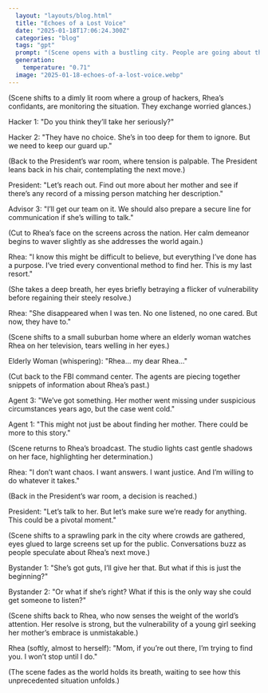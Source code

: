 ```yaml
---
  layout: "layouts/blog.html"
  title: "Echoes of a Lost Voice"
  date: "2025-01-18T17:06:24.300Z"
  categories: "blog"
  tags: "gpt"
  prompt: "(Scene opens with a bustling city. People are going about their day, oblivious to what’s about to unfold. The camera pans to giant screens on skyscrapers and TVs in shop windows, all suddenly flickering and switching to a single image: a teenage girl sitting calmly in a studio.)\r\nRhea (calmly, looking directly into the camera):\r\n“My name is Rhea, and I have taken control of this broadcast to send a message.”\r\n(She pauses, her gaze steady and voice unwavering.)\r\nRhea:\r\n“I need to speak with the President of the United States. Alongside him, I request the presence of impartial judges to mediate our conversation. This is not a threat. No one needs to be hurt. But until my request is fulfilled, this channel, and many others, will remain under my control.”\r\n(Cut to various reactions: office workers staring at their screens in shock, a family frozen mid-breakfast, and social media exploding with hashtags like #WhoIsRhea and #TVTakeover.)\r\nNews Anchor (on a rival station, clearly flustered):\r\n“Ladies and gentlemen, we are experiencing what appears to be an unprecedented cyberattack. A young woman—her identity unknown—has hijacked multiple networks nationwide.”\r\n(In the FBI command center, agents scramble.)\r\nAgent 1:\r\n“How is she doing this? We’ve tried every override protocol, and nothing’s working.”\r\nAgent 2:\r\n“She’s not just in the system; she is the system right now. This is miles ahead of anything we’ve seen.”\r\n(Back to Rhea’s broadcast. She repeats her words with deliberate calm.)\r\nRhea:\r\n“I need to find my mother.”\r\n(Cut to the President’s war room. Advisors debate furiously.)\r\nAdvisor 1:\r\n“She’s just a kid. This has to be a prank.”\r\nAdvisor 2:\r\n“A prank doesn’t hijack national broadcasts. We can’t risk ignoring her.”\r\nPresident (after a long pause):\r\n“What does she really want? And how far is she willing to go to get it?”\r\n(Meanwhile, the city is paralyzed. In the streets, people gather around screens, their faces a mix of fear, confusion, and curiosity. Back in the studio, Rhea sits silently, her expression unreadable. She waits, knowing that the entire nation is now her audience.)"
  generation: 
    temperature: "0.71"
  image: "2025-01-18-echoes-of-a-lost-voice.webp"
---
```

(Scene shifts to a dimly lit room where a group of hackers, Rhea’s confidants, are monitoring the situation. They exchange worried glances.)

Hacker 1:
"Do you think they’ll take her seriously?"

Hacker 2:
"They have no choice. She’s in too deep for them to ignore. But we need to keep our guard up."

(Back to the President’s war room, where tension is palpable. The President leans back in his chair, contemplating the next move.)

President:
"Let’s reach out. Find out more about her mother and see if there’s any record of a missing person matching her description."

Advisor 3:
"I’ll get our team on it. We should also prepare a secure line for communication if she’s willing to talk."

(Cut to Rhea’s face on the screens across the nation. Her calm demeanor begins to waver slightly as she addresses the world again.)

Rhea:
"I know this might be difficult to believe, but everything I’ve done has a purpose. I’ve tried every conventional method to find her. This is my last resort."

(She takes a deep breath, her eyes briefly betraying a flicker of vulnerability before regaining their steely resolve.)

Rhea:
"She disappeared when I was ten. No one listened, no one cared. But now, they have to."

(Scene shifts to a small suburban home where an elderly woman watches Rhea on her television, tears welling in her eyes.)

Elderly Woman (whispering):
"Rhea... my dear Rhea..."

(Cut back to the FBI command center. The agents are piecing together snippets of information about Rhea’s past.)

Agent 3:
"We’ve got something. Her mother went missing under suspicious circumstances years ago, but the case went cold."

Agent 1:
"This might not just be about finding her mother. There could be more to this story."

(Scene returns to Rhea’s broadcast. The studio lights cast gentle shadows on her face, highlighting her determination.)

Rhea:
"I don’t want chaos. I want answers. I want justice. And I’m willing to do whatever it takes."

(Back in the President’s war room, a decision is reached.)

President:
"Let’s talk to her. But let’s make sure we’re ready for anything. This could be a pivotal moment."

(Scene shifts to a sprawling park in the city where crowds are gathered, eyes glued to large screens set up for the public. Conversations buzz as people speculate about Rhea’s next move.)

Bystander 1:
"She’s got guts, I’ll give her that. But what if this is just the beginning?"

Bystander 2:
"Or what if she’s right? What if this is the only way she could get someone to listen?"

(Scene shifts back to Rhea, who now senses the weight of the world’s attention. Her resolve is strong, but the vulnerability of a young girl seeking her mother’s embrace is unmistakable.)

Rhea (softly, almost to herself):
"Mom, if you’re out there, I’m trying to find you. I won’t stop until I do."

(The scene fades as the world holds its breath, waiting to see how this unprecedented situation unfolds.)
